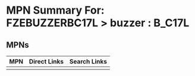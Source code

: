 



# MPN Summary For: FZEBUZZERBC17L > buzzer : B_C17L

## MPNs
  

|MPN|Direct Links|Search Links|
| :--- | :--- | :--- |
||||
